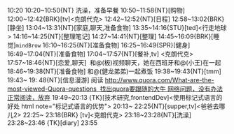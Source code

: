 
10:20
10:20~10:50{NT} 洗澡，准备早餐
10:50~11:58{NT}[购物]
12:00~12:42{BRK}[tv]<克朗代克>
12:42~12:52{NT}[日程]
12:58~13:02{BRK}[静坐]
13:04~13:31{NT}[家庭,聊天,准备食物]
13:35~14:16{STU}[ted]<行走地球>
14:16~14:25{NT}[整理笔记]
14:27~14:41{NT}[整理]
14:45~16:09{BRK}[睡觉]`mindBrow`
16:10~16:25{NT}[准备食物]
16:25~16:49{SPR}[健身]
16:49~17:04{NT}[准备食物]
17:04~17:57{NT}[餐补,tv] <克朗代克>
17:57~18:46{NT}[恋爱,聊天]  和@(板)视频聊天，她在西班牙和@(小王)在一起
18:46~19:38{NT}[准备食物] 和@(健龙弟弟)一起煮饭
19:38~19:43{NT}[tmm]
19:43~ 19: 48{NT}[信息漫游] 阅读 http://www.quora.com/What-are-the-most-viewed-Quora-questions  找出quora要跟随的大牛 网络问题，没有办法正常阅读，放弃
19:49~20:13 {TK}[技术研究,frontendDev]<使用标记式语言的好处 html note="标记式语言的优势">
20:13~ 22:25{NT}[supper,tv]<爸爸去哪儿2>
22:25~ 23:18{BRK} [tv]<克朗代克>
23:18~23:28{NT}[洗澡]
23:28~23:46 {TK}[diary]
23:55
